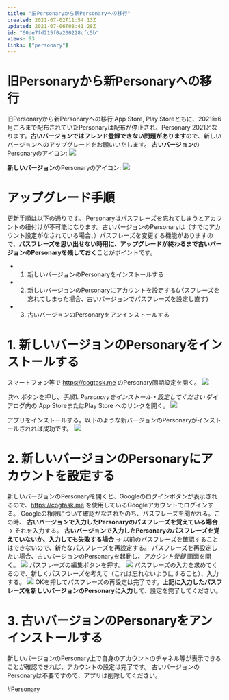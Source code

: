 ```yaml
---
title: "旧Personaryから新Personaryへの移行"
created: 2021-07-02T11:54:13Z
updated: 2021-07-06T08:41:28Z
id: "60de7fd215f0a200228cfc5b"
views: 93
links: ["personary"]
---
```


# 旧Personaryから新Personaryへの移行

旧Personaryから新Personaryへの移行
App Store, Play Storeともに、2021年6月ごろまで配布されていたPersonaryは配布が停止され、Personary 2021となります。**古いバージョンではフレンド登録できない問題があります**ので、新しいバージョンへのアップグレードをお願いいたします。
**古いバージョン**のPersonaryのアイコン:
![](images/60df9b8518931f001d143abb.jpeg)

**新しいバージョン**のPersonaryのアイコン:
![](images/60df978b8533800022b8069f.PNG)


# アップグレード手順
更新手順は以下の通りです。
Personaryはパスフレーズを忘れてしまうとアカウントの紐付けが不可能になります。古いバージョンのPersonaryは（すでにアカウント設定がなされている場合、）パスフレーズを変更する機能がありますので、**パスフレーズを思い出せない時用に、アップグレードが終わるまで古いバージョンのPersonaryを残しておく**ことがポイントです。

- 1. 新しいバージョンのPersonaryをインストールする
- 2. 新しいバージョンのPersonaryにアカウントを設定する(パスフレーズを忘れてしまった場合、古いバージョンでパスフレーズを設定し直す)
- 3. 古いバージョンのPersonaryをアンインストールする


# 1. 新しいバージョンのPersonaryをインストールする
スマートフォン等で <https://cogtask.me> のPersonary同期設定を開く。
![](images/60df967beb7414001c0a1c83.png)

*次へ* ボタンを押し、*手順1. Personaryをインストール・設定してください* ダイアログ内の App StoreまたはPlay Store へのリンクを開く。
![](images/60df96c92ce5f20021c2962c.png)

アプリをインストールする。以下のような新バージョンのPersonaryがインストールされれば成功です。
![](images/60df978b8533800022b8069f.PNG)


# 2. 新しいバージョンのPersonaryにアカウントを設定する
新しいバージョンのPersonaryを開くと、Googleのログインボタンが表示されるので、<https://cogtask.me> を使用しているGoogleアカウントでログインする。
Googleの権限について確認がなされたのち、パスフレーズを聞かれる。この時、
**古いバージョンで入力したPersonaryのパスフレーズを覚えている場合**
→ それを入力する。
**古いバージョンで入力したPersonaryのパスフレーズを覚えていないか、入力しても失敗する場合**
→ 以前のパスフレーズを確認することはできないので、新たなパスフレーズを再設定する。
パスフレーズを再設定したい場合、古いバージョンのPersonaryを起動し、*アカウント登録* 画面を開く。
![](images/60df99604da0f1001c536c22.png)
パスフレーズの編集ボタンを押す。
![](images/60df99b6ae19e6001c62b176.png)
パスフレーズの入力を求めてくるので、新しくパスフレーズを考えて（これは忘れないようにすること）、入力する。
![](images/60df9a103ca40b00227f3035.png)
OKを押してパスフレーズの再設定は完了です。**上記に入力したパスフレーズを新しいバージョンのPersonaryに入力**して、設定を完了してください。


# 3. 古いバージョンのPersonaryをアンインストールする
新しいバージョンのPersonary上で自身のアカウントのチャネル等が表示できることが確認できれば、アカウントの設定は完了です。
古いバージョンのPersonaryは不要ですので、アプリは削除してください。


#Personary
